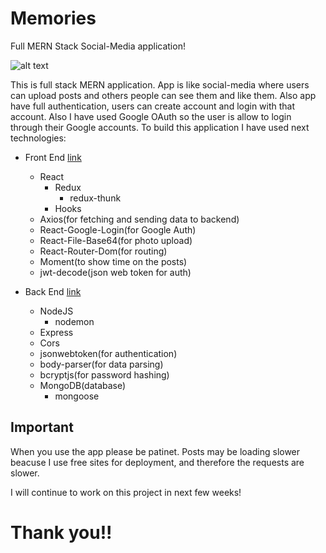 # Memories
Full MERN Stack Social-Media application!

![alt text](https://i.ibb.co/jvBqjtx/memories.png)

This is full stack MERN application. App is like social-media where users can upload posts and others people can see them and like them. Also app have full 
authentication, users can create account and login with that account. Also I have used Google OAuth so the user is allow to login through their Google accounts.
To build this application I have used next technologies:
  * Front End  [link](https://github.com/HristijanGjorgjioski/Memories-Frontend)
    - React
      - Redux
        - redux-thunk
      - Hooks
    - Axios(for fetching and sending data to backend)
    - React-Google-Login(for Google Auth)
    - React-File-Base64(for photo upload)
    - React-Router-Dom(for routing)
    - Moment(to show time on the posts)
    - jwt-decode(json web token for auth)
  
  * Back End  [link](https://github.com/HristijanGjorgjioski/Memories-Backend)
    - NodeJS
      - nodemon
    - Express
    - Cors
    - jsonwebtoken(for authentication)
    - body-parser(for data parsing)
    - bcryptjs(for password hashing)
    - MongoDB(database)
      - mongoose
      
      
## Important
  When you use the app please be patinet. Posts may be loading slower beacuse I use free sites for deployment, and therefore the requests are slower.
  
  I will continue to work on this project in next few weeks!
  
# Thank you!!
